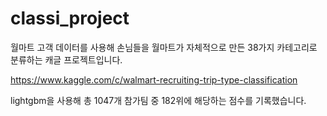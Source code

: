 # classi_project

월마트 고객 데이터를 사용해 손님들을 월마트가 자체적으로 만든 38가지 카테고리로 분류하는 캐글 프로젝트입니다. 

https://www.kaggle.com/c/walmart-recruiting-trip-type-classification

lightgbm을 사용해 총 1047개 참가팀 중 182위에 해당하는 점수를 기록했습니다.
